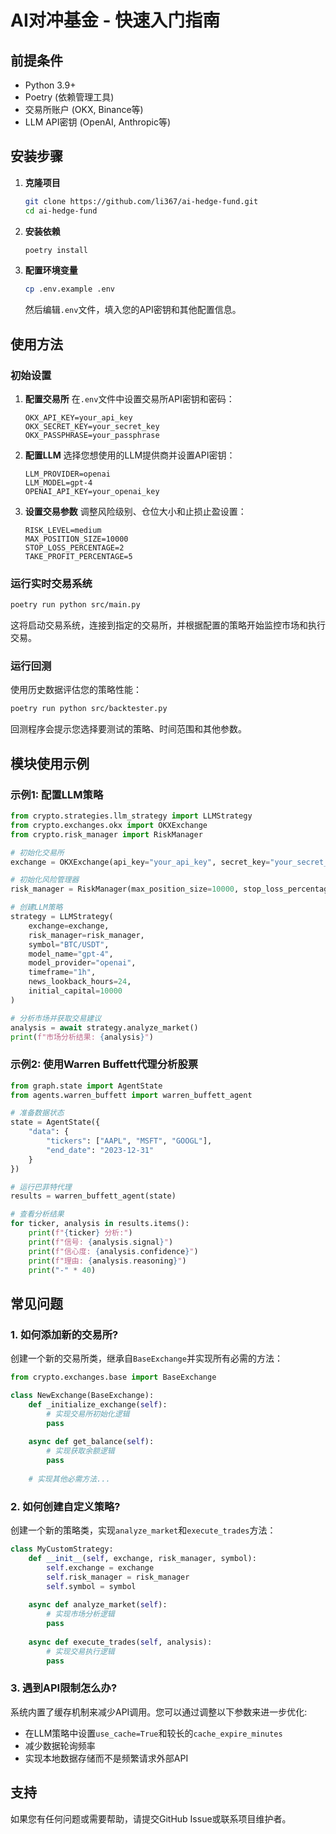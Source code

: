 # AI对冲基金 - 快速入门指南

## 前提条件

- Python 3.9+
- Poetry (依赖管理工具)
- 交易所账户 (OKX, Binance等)
- LLM API密钥 (OpenAI, Anthropic等)

## 安装步骤

1. **克隆项目**
   ```bash
   git clone https://github.com/li367/ai-hedge-fund.git
   cd ai-hedge-fund
   ```

2. **安装依赖**
   ```bash
   poetry install
   ```

3. **配置环境变量**
   ```bash
   cp .env.example .env
   ```
   然后编辑`.env`文件，填入您的API密钥和其他配置信息。

## 使用方法

### 初始设置

1. **配置交易所**
   在`.env`文件中设置交易所API密钥和密码：
   ```
   OKX_API_KEY=your_api_key
   OKX_SECRET_KEY=your_secret_key
   OKX_PASSPHRASE=your_passphrase
   ```

2. **配置LLM**
   选择您想使用的LLM提供商并设置API密钥：
   ```
   LLM_PROVIDER=openai
   LLM_MODEL=gpt-4
   OPENAI_API_KEY=your_openai_key
   ```

3. **设置交易参数**
   调整风险级别、仓位大小和止损止盈设置：
   ```
   RISK_LEVEL=medium
   MAX_POSITION_SIZE=10000
   STOP_LOSS_PERCENTAGE=2
   TAKE_PROFIT_PERCENTAGE=5
   ```

### 运行实时交易系统

```bash
poetry run python src/main.py
```

这将启动交易系统，连接到指定的交易所，并根据配置的策略开始监控市场和执行交易。

### 运行回测

使用历史数据评估您的策略性能：

```bash
poetry run python src/backtester.py
```

回测程序会提示您选择要测试的策略、时间范围和其他参数。

## 模块使用示例

### 示例1: 配置LLM策略

```python
from crypto.strategies.llm_strategy import LLMStrategy
from crypto.exchanges.okx import OKXExchange
from crypto.risk_manager import RiskManager

# 初始化交易所
exchange = OKXExchange(api_key="your_api_key", secret_key="your_secret_key", passphrase="your_passphrase")

# 初始化风险管理器
risk_manager = RiskManager(max_position_size=10000, stop_loss_percentage=2, take_profit_percentage=5)

# 创建LLM策略
strategy = LLMStrategy(
    exchange=exchange,
    risk_manager=risk_manager,
    symbol="BTC/USDT",
    model_name="gpt-4",
    model_provider="openai",
    timeframe="1h",
    news_lookback_hours=24,
    initial_capital=10000
)

# 分析市场并获取交易建议
analysis = await strategy.analyze_market()
print(f"市场分析结果: {analysis}")
```

### 示例2: 使用Warren Buffett代理分析股票

```python
from graph.state import AgentState
from agents.warren_buffett import warren_buffett_agent

# 准备数据状态
state = AgentState({
    "data": {
        "tickers": ["AAPL", "MSFT", "GOOGL"],
        "end_date": "2023-12-31"
    }
})

# 运行巴菲特代理
results = warren_buffett_agent(state)

# 查看分析结果
for ticker, analysis in results.items():
    print(f"{ticker} 分析:")
    print(f"信号: {analysis.signal}")
    print(f"信心度: {analysis.confidence}")
    print(f"理由: {analysis.reasoning}")
    print("-" * 40)
```

## 常见问题

### 1. 如何添加新的交易所?

创建一个新的交易所类，继承自`BaseExchange`并实现所有必需的方法：

```python
from crypto.exchanges.base import BaseExchange

class NewExchange(BaseExchange):
    def _initialize_exchange(self):
        # 实现交易所初始化逻辑
        pass
        
    async def get_balance(self):
        # 实现获取余额逻辑
        pass
        
    # 实现其他必需方法...
```

### 2. 如何创建自定义策略?

创建一个新的策略类，实现`analyze_market`和`execute_trades`方法：

```python
class MyCustomStrategy:
    def __init__(self, exchange, risk_manager, symbol):
        self.exchange = exchange
        self.risk_manager = risk_manager
        self.symbol = symbol
        
    async def analyze_market(self):
        # 实现市场分析逻辑
        pass
        
    async def execute_trades(self, analysis):
        # 实现交易执行逻辑
        pass
```

### 3. 遇到API限制怎么办?

系统内置了缓存机制来减少API调用。您可以通过调整以下参数来进一步优化:

- 在LLM策略中设置`use_cache=True`和较长的`cache_expire_minutes`
- 减少数据轮询频率
- 实现本地数据存储而不是频繁请求外部API

## 支持

如果您有任何问题或需要帮助，请提交GitHub Issue或联系项目维护者。